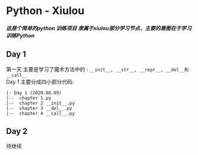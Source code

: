  # Python - Xiulou
 ##### 这是个简单的python 训练项目 隶属于xiulou部分学习节点，主要的意图在于学习训练Python
 ## Day 1 
 第一天 主要是学习了魔术方法中的 : `__init__, __str__, __repr__, __del__和__call__`  
 Day 1 主要分成四小部分代码:
 ```
|- Day 1 (2020.08.09)
|--  chapter 1.py
|--  chapter 2 __init__.py
|--  chapter 3 __del__.py
|--  chapter 4 __call__.py
```

## Day 2
待继续